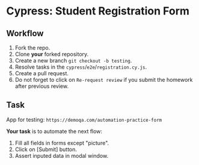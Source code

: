 # Cypress: Student Registration Form

## Workflow

1. Fork the repo.
1. Clone **your** forked repository.
1. Create a new branch `git checkout -b testing`.
1. Resolve tasks in the `cypress`/`e2e`/`registration.cy.js`.
1. Create a pull request.
1. Do not forget to click on `Re-request review` if you submit the homework after previous review.

## Task

App for testing: `https://demoqa.com/automation-practice-form`

**Your task** is to automate the next flow:

1. Fill all fields in forms except "picture".
1. Click on [Submit] button.
1. Assert inputed data in modal window.
